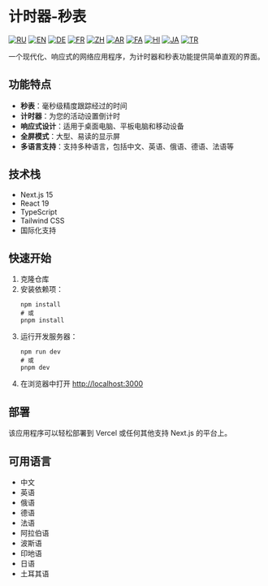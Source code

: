 # 计时器-秒表

[![RU](https://img.shields.io/badge/Русский-🇷🇺-blue.svg)](README.ru.md)
[![EN](https://img.shields.io/badge/English-🇬🇧-red.svg)](README.md)
[![DE](https://img.shields.io/badge/Deutsch-🇩🇪-gold.svg)](README.de.md)
[![FR](https://img.shields.io/badge/Français-🇫🇷-purple.svg)](README.fr.md)
[![ZH](https://img.shields.io/badge/中文-🇨🇳-maroon.svg)](README.zh.md)
[![AR](https://img.shields.io/badge/العربية-🇦🇪-green.svg)](README.ar.md)
[![FA](https://img.shields.io/badge/فارسی-🇮🇷-orange.svg)](README.fa.md)
[![HI](https://img.shields.io/badge/हिंदी-🇮🇳-teal.svg)](README.hi.md)
[![JA](https://img.shields.io/badge/日本語-🇯🇵-lightblue.svg)](README.ja.md)
[![TR](https://img.shields.io/badge/Türkçe-🇹🇷-darkred.svg)](README.tr.md)

一个现代化、响应式的网络应用程序，为计时器和秒表功能提供简单直观的界面。

## 功能特点

- **秒表**：毫秒级精度跟踪经过的时间
- **计时器**：为您的活动设置倒计时
- **响应式设计**：适用于桌面电脑、平板电脑和移动设备
- **全屏模式**：大型、易读的显示屏
- **多语言支持**：支持多种语言，包括中文、英语、俄语、德语、法语等

## 技术栈

- Next.js 15
- React 19
- TypeScript
- Tailwind CSS
- 国际化支持

## 快速开始

1. 克隆仓库
2. 安装依赖项：
   ```
   npm install
   # 或
   pnpm install
   ```
3. 运行开发服务器：
   ```
   npm run dev
   # 或
   pnpm dev
   ```
4. 在浏览器中打开 [http://localhost:3000](http://localhost:3000)

## 部署

该应用程序可以轻松部署到 Vercel 或任何其他支持 Next.js 的平台上。

## 可用语言

- 中文
- 英语
- 俄语
- 德语
- 法语
- 阿拉伯语
- 波斯语
- 印地语
- 日语
- 土耳其语
